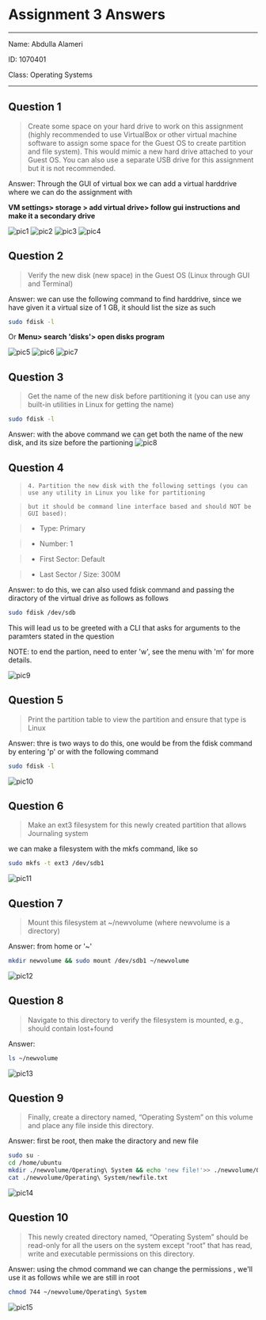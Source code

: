 # Assignment 3 Answers

---

Name: Abdulla Alameri

ID: 1070401

Class: Operating Systems

---

## Question 1
> Create some space on your hard drive to work on this assignment (highly recommended to use VirtualBox or other virtual machine software to assign some space for the Guest OS to create partition and file system). This would mimic a new hard drive attached to your Guest OS. You can also use a separate USB drive for this assignment but it is not recommended. 


Answer: Through the GUI of virtual box we can add a virtual harddrive where we can do the assignment with  

**VM settings> storage > add virtual drive> follow gui instructions and make it a secondary drive**




![pic1](./q1_a.png)
![pic2](./q1_b.png)
![pic3](./q1_c.png)
![pic4](./q1_d.png)

## Question 2
> Verify the new disk (new space) in the Guest OS (Linux through GUI and Terminal)

Answer: we can use the following command to find harddrive, since we have given it a virtual size of 1 GB, it should list the size as such

```bash
sudo fdisk -l
```
Or **Menu> search 'disks'> open disks program**

![pic5](./q2_a.png)
![pic6](./q2_b.png)
![pic7](./q2_d.png)

## Question 3

> Get the name of the new disk before partitioning it (you can use any built-in utilities in Linux for getting the name)


```bash
sudo fdisk -l
```
Answer: with the above command we can get both the name of the new disk, and its size before the partioning
![pic8](./q3.png)

## Question 4
>     4. Partition the new disk with the following settings (you can use any utility in Linux you like for partitioning 



>     but it should be command line interface based and should NOT be GUI based): 


> -   Type: Primary 


> -   Number: 1 


> -   First Sector: Default 



> -   Last Sector / Size: 300M 


Answer: to do this, we can also used fdisk command  and passing the diractory of the virtual drive as follows as follows 

```bash
sudo fdisk /dev/sdb
```
This will lead us to be greeted with a CLI that asks for arguments to the paramters stated in the question

NOTE: to end the partion, need to enter 'w', see the menu with 'm' for more details.

![pic9](./q4_a.png)
## Question 5 
> Print the partition table to view the partition and ensure that type is Linux

Answer: thre is two ways to do this, one would be from the fdisk command by entering 'p'
or with the following command
```bash 
sudo fdisk -l
``` 


![pic10](./q5.png)

## Question 6

> Make an ext3 filesystem for this newly created partition that allows Journaling system

we can make a filesystem with the mkfs command, like so 


```bash
sudo mkfs -t ext3 /dev/sdb1
```


![pic11](./q6.png)

## Question 7

> Mount this filesystem at ~/newvolume (where newvolume is a directory)

Answer: from home or '~'
```bash
mkdir newvolume && sudo mount /dev/sdb1 ~/newvolume 

```

![pic12](./q7.png)

## Question 8 

> Navigate to this directory to verify the filesystem is mounted, e.g., should contain lost+found 

Answer: 
```bash
ls ~/newvolume

```

![pic13](./q7.png)

## Question 9 

> Finally, create a directory named, “Operating System” on this volume and place any file inside this directory. 

Answer: first be root, then make the diractory and new file

```bash
sudo su - 
cd /home/ubuntu 
mkdir ./newvolume/Operating\ System && echo 'new file!'>> ./newvolume/Operating\ System/newfile.txt
cat ./newvolume/Operating\ System/newfile.txt

```
![pic14](./q9.png)

## Question 10

> This newly created directory named, “Operating System” should be read-only for all the users on the system except “root” that has read, write and executable permissions on this directory.

Answer: using the chmod command we can change the permissions , we'll use it as follows while we are still in root

```bash
chmod 744 ~/newvolume/Operating\ System

```

![pic15](./q10.png)

